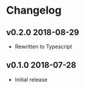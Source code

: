 # Changelog

## v0.2.0 2018-08-29

* Rewritten to Typescript

## v0.1.0 2018-07-28

* Initial release
